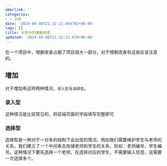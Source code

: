 ```yaml
---
abbrlink: ''
categories:
- - 业务
date: '2024-09-08T21:32:11.894782+08:00'
tags: []
title: 业务中的增删改查
updated: '2024-09-08T21:32:13.878+08:00'
---
```

在一个项目中，增删改查占据了项目很大一部分，对于增删改查有这些应该注意的。

## 增加

对于增加有这样两种情况，`录入型`与`选择型`。

### 录入型

这种情况是比较常见的，将前端页面的字段填写完整即可

### 选择型

选择型是一种对于一对多的结构下会出现的情况。例如我们需要维护学生与老师的关系，我们建立了一个中间表去存储老师和学生的关系，形如：老师编号，学生编号。这种情况下要先选择一个老师，在选择对应的学生，不需要输入信息，且需要一次选择多个。
